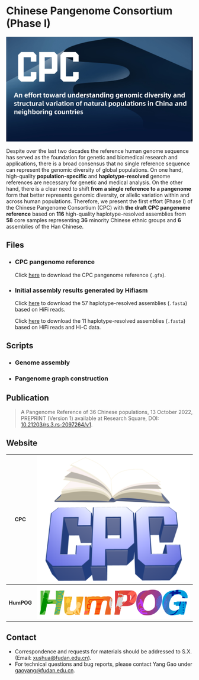 # Chinese Pangenome Consortium (Phase I)

[![CPC](website/img/cpcHome.png)](##)

Despite over the last two decades the reference human genome sequence has served as the foundation for genetic and biomedical research and applications, there is a broad consensus that no single reference sequence can represent the genomic diversity of global populations. On one hand, high-quality **population-specific** and **haplotype-resolved** genome references are necessary for genetic and medical analysis. On the other hand, there is a clear need to shift **from a single reference to a pangenome** form that better represents genomic diversity, or allelic variation within and across human populations. Therefore, we present the first effort (Phase I) of the Chinese Pangenome Consortium (CPC) with **the draft CPC pangenome reference** based on **116** high-quality haplotype-resolved assemblies from **58** core samples representing **36** minority Chinese ethnic groups and **6** assemblies of the Han Chinese.


## Files

- ### CPC pangenome reference

	Click [here]() to download the CPC pangenome reference (`.gfa`).
  
- ### Initial assembly results generated by Hifiasm

	Click [here]() to download the 57 haplotype-resolved assemblies (`.fasta`) based on  HiFi reads.

	Click [here]() to download the 11 haplotype-resolved assemblies (`.fasta`) based on HiFi reads and Hi-C data.


## Scripts

- ### Genome assembly

- ### Pangenome graph construction
	

## Publication

> A Pangenome Reference of 36 Chinese populations, 13 October 2022, PREPRINT (Version 1) available at Research Square, DOI: [10.21203/rs.3.rs-2097264/v1](https://doi.org/10.21203/rs.3.rs-2097264/v1).


## Website

|**CPC**|[![CPC](website/img/cpc.icon.png)](https://pog.fudan.edu.cn/cpc/)|
|-|-|
|**HumPOG**|[![HumPOG](website/img/humpog.icon.svg)](https://pog.fudan.edu.cn/)|

## Contact

- Correspondence and requests for materials should be addressed to S.X. (Email: xushua@fudan.edu.cn).
- For technical questions and bug reports, please contact Yang Gao under gaoyang@fudan.edu.cn.


